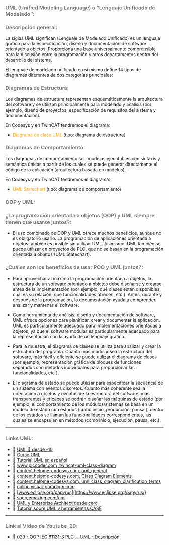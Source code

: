 
### <span style="color:grey">UML (Unified Modeling Language) o “Lenguaje Unificado de Modelado”:</span>
### <span style="color:grey">Descripción general:</span>
La siglas UML significan (Lenguaje de Modelado Unificado) es un lenguaje gráfico para la especificación, diseño y documentación de software orientado a objetos. Proporciona una base universalmente comprensible para la discusión entre la programación y otros departamentos dentro del desarrollo del sistema.

El lenguaje de modelado unificado en sí mismo define 14 tipos de diagramas diferentes de dos categorías principales: 

### <span style="color:grey">Diagramas de Estructura:</span>

Los diagramas de estructura representan esquemáticamente la arquitectura del software y se utilizan principalmente para modelado y análisis (por ejemplo, diseño de proyectos, especificación de requisitos del sistema y documentación).

En Codesys y en TwinCAT tendremos el diagrama:

- <span style="color:orange">Diagrama de clase UML</span> (tipo: diagrama de estructura)

### <span style="color:grey">Diagramas de Comportamiento:</span>

Los diagramas de comportamiento son modelos ejecutables con sintaxis y semántica únicas a partir de los cuales se puede generar directamente el código de la aplicación (arquitectura basada en modelos).

En Codesys y en TwinCAT tendremos el diagrama:

- <span style="color:orange">UML Statechart</span> (tipo: diagrama de comportamiento)

### <span style="color:grey">OOP y UML:</span>
### <span style="color:grey">¿La programación orientada a objetos (OOP) y UML siempre tienen que usarse juntos?:</span>

 - El uso combinado de OOP y UML ofrece muchos beneficios, aunque no es obligatorio usarlo. La programación de aplicaciones orientada a objetos también es posible sin utilizar UML.  Asimismo, UML también se puede utilizar en proyectos de PLC, que no se basan en la programación orientada a objetos (UML Statechart).
 
### <span style="color:grey">¿Cuáles son los beneficios de usar POO y UML juntos?:</span>

 - Para aprovechar al máximo la programación orientada a objetos, la estructura de un software orientado a objetos debe diseñarse y crearse antes de la implementación (por ejemplo, qué clases están disponibles, cuál es su relación, qué funcionalidades ofrecen, etc.).  Antes, durante y después de la programación, la documentación ayuda a comprender, analizar y mantener el software.

 - Como herramienta de análisis, diseño y documentación de software, UML ofrece opciones para planificar, crear y documentar la aplicación.  UML es particularmente adecuado para implementaciones orientadas a objetos, ya que el software modular es particularmente adecuado para la representación con la ayuda de un lenguaje gráfico.

 - Para la muestra, el diagrama de clases se utiliza para analizar y crear la estructura del programa.  Cuanto más modular sea la estructura del software, más fácil y eficiente se puede utilizar el diagrama de clases (por ejemplo, representación gráfica de bloques de funciones separados con métodos individuales para proporcionar las funcionalidades, etc.).
 
 - El diagrama de estado se puede utilizar para especificar la secuencia de un sistema con eventos discretos.  Cuanto más coherente sea la orientación a objetos y eventos de la estructura del software, más transparentes y eficaces se podrán diseñar las máquinas de estado (por ejemplo, el comportamiento de los módulos/sistemas se basa en un modelo de estado con estados (como inicio, producción, pausa  ); dentro de los estados se llaman las funcionalidades correspondientes, las cuales se encapsulan en métodos (como inicio, ejecución, pausa, etc.).

***
### <span style="color:grey">Links UML:</span>
- 🔗 [UML 📐 desde -10](https://www.youtube.com/playlist?list=PLOw7b-NX043ZalJyvLeCj_YIH8f0sU0iG)
- 🔗 [Curso UML](https://www.youtube.com/watch?v=KY81igoV8W0&list=PLU8oAlHdN5BmmxXT0C2HO0bLRHZFWKbhH)
- 🔗 [Tutorial UML en español](https://youtube.com/playlist?list=PLM-p96nOrGcaw5dhv8wOA5tVVWEmXtA2F)
- 🔗 [www.plccoder.com, twincat-uml-class-diagram](https://www.plccoder.com/twincat-uml-class-diagram/)
- 🔗 [content.helpme-codesys.com, uml_general](https://content.helpme-codesys.com/en/CODESYS%20UML/_uml_general.html)
- 🔗 [content.helpme-codesys.com, Class Diagram Elements](https://content.helpme-codesys.com/en/CODESYS%20UML/f_uml_ref_cd_elements.html)
- 🔗 [content.helpme-codesys.com, uml_class_diagram_clarification_terms](https://content.helpme-codesys.com/en/CODESYS%20UML/_uml_class_diagram_clarification_terms.html)
- 🔗 [online.visual-paradigm.com](https://online.visual-paradigm.com/diagrams/solutions/free-class-diagram-tool/)
- 🔗 [www.eclipse.org/papyrus](https://www.eclipse.org/papyrus/)
- 🔗 [sourcemaking.com/uml](https://sourcemaking.com/uml)
- 🔗 [UML y Enterprise Architect desde cero](https://www.youtube.com/watch?v=CDBOLxknUww)
- 🔗 [Tutorial sobre UML y herramientas CASE](https://www.youtube.com/watch?v=O_4ATZQrVpw)
***
### <span style="color:grey">Link al Video de Youtube_29:</span>
- 🔗 [029 - OOP IEC 61131-3 PLC -- UML - Descripción](https://youtu.be/vKxAeP34hGI)